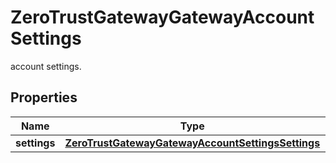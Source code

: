 

# ZeroTrustGatewayGatewayAccountSettings

account settings.

## Properties

| Name | Type | Description | Notes |
|------------ | ------------- | ------------- | -------------|
|**settings** | [**ZeroTrustGatewayGatewayAccountSettingsSettings**](ZeroTrustGatewayGatewayAccountSettingsSettings.md) |  |  [optional] |




